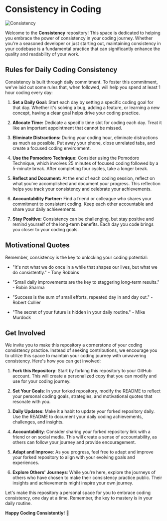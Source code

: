 # Consistency in Coding

![Consistency](https://icon-library.com/images/consistent-icon/consistent-icon-26.jpg)

Welcome to the **Consistency** repository! This space is dedicated to helping you embrace the power of consistency in your coding journey. Whether you're a seasoned developer or just starting out, maintaining consistency in your codebase is a fundamental practice that can significantly enhance the quality and readability of your work.

## Rules for Daily Coding Consistency
Consistency is built through daily commitment. To foster this commitment, we've laid out some rules that, when followed, will help you spend at least 1 hour coding every day:

1. **Set a Daily Goal:** Start each day by setting a specific coding goal for that day. Whether it's solving a bug, adding a feature, or learning a new concept, having a clear goal helps drive your coding practice.

2. **Allocate Time:** Dedicate a specific time slot for coding each day. Treat it like an important appointment that cannot be missed.

3. **Eliminate Distractions:** During your coding hour, eliminate distractions as much as possible. Put away your phone, close unrelated tabs, and create a focused coding environment.

4. **Use the Pomodoro Technique:** Consider using the Pomodoro Technique, which involves 25 minutes of focused coding followed by a 5-minute break. After completing four cycles, take a longer break.

5. **Reflect and Document:** At the end of each coding session, reflect on what you've accomplished and document your progress. This reflection helps you track your consistency and celebrate your achievements.

6. **Accountability Partner:** Find a friend or colleague who shares your commitment to consistent coding. Keep each other accountable and share your daily achievements.

7. **Stay Positive:** Consistency can be challenging, but stay positive and remind yourself of the long-term benefits. Each day you code brings you closer to your coding goals.

## Motivational Quotes

Remember, consistency is the key to unlocking your coding potential:

- "It's not what we do once in a while that shapes our lives, but what we do consistently." - Tony Robbins

- "Small daily improvements are the key to staggering long-term results." - Robin Sharma

- "Success is the sum of small efforts, repeated day in and day out." - Robert Collier

- "The secret of your future is hidden in your daily routine." - Mike Murdock

## Get Involved

We invite you to make this repository a cornerstone of your coding consistency practice. Instead of seeking contributions, we encourage you to utilize this space to maintain your coding journey with unwavering consistency. Here's how you can get involved:

1. **Fork this Repository**: Start by forking this repository to your GitHub account. This will create a personalized copy that you can modify and use for your coding journey.

2. **Set Your Goals**: In your forked repository, modify the README to reflect your personal coding goals, strategies, and motivational quotes that resonate with you.

3. **Daily Updates**: Make it a habit to update your forked repository daily. Use the README to document your daily coding achievements, challenges, and insights.

4. **Accountability**: Consider sharing your forked repository link with a friend or on social media. This will create a sense of accountability, as others can follow your journey and provide encouragement.

5. **Adapt and Improve**: As you progress, feel free to adapt and improve your forked repository to align with your evolving goals and experiences.

6. **Explore Others' Journeys**: While you're here, explore the journeys of others who have chosen to make their consistency practice public. Their insights and achievements might inspire your own journey.

Let's make this repository a personal space for you to embrace coding consistency, one day at a time. Remember, the key to mastery is in your daily routine.

**Happy Coding Consistently!** 🚀
